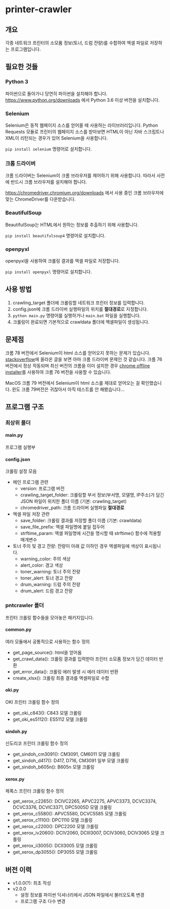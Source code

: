 # printer-crawler

## 개요

각종 네트워크 프린터의 소모품 정보(토너, 드럼 잔량)를 수합하여 엑셀 파일로 저장하는 프로그램입니다.


## 필요한 것들

### Python 3
파이썬으로 돌아가니 당연히 파이썬을 설치해야 합니다. https://www.python.org/downloads 에서 Python 3.6 이상 버전을 설치합니다.

### Selenium
Selenium은 동적 웹페이지 소스를 얻어올 때 사용하는 라이브러리입니다. Python Requests 모듈로 프린터의 웹페이지 소스를 받아보면 HTML이 아닌 자바 스크립트나 XML이 리턴되는 경우가 있어 Selenium을 사용합니다. 

`pip install selenium` 명령어로 설치합니다.

### 크롬 드라이버
크롬 드라이버는 Selenium이 크롬 브라우저를 제어하기 위해 사용합니다. 따라서 사전에 반드시 크롬 브라우저를 설치해야 합니다.

https://chromedriver.chromium.org/downloads 에서 사용 중인 크롬 브라우저에 맞는 ChromeDriver를 다운받습니다.

### BeautifulSoup
BeautifulSoup는 HTML에서 원하는 정보를 추출하기 위해 사용합니다.

`pip install beautifulsoup4` 명령어로 설치합니다.

### openpyxl
openpyxl을 사용하여 크롤링 결과를 엑셀 파일로 저장합니다.

`pip install openpyxl` 명령어로 설치합니다.


## 사용 방법
1. crawling_target 폴더에 크롤링할 네트워크 프린터 정보를 입력합니다.
2. config.json에 크롬 드라이버 실행파일의 위치를 **절대경로**로 지정합니다.
3. `python main.py` 명령어를 실행하거나 `main.bat` 파일을 실행합니다.
4. 크롤링이 완료되면 기본적으로 crawldata 폴더에 엑셀파일이 생성됩니다.


## 문제점
크롬 78 버전에서 Selenium이 html 소스를 얻어오지 못하는 문제가 있습니다. [stackoverflow](https://stackoverflow.com/questions/58589425/possible-issue-with-chromedriver-78-selenium-can-not-find-web-element-of-pdf-op)에 올라온 글을 보면 아마 크롬 드라이버 문제인 것 같습니다. 크롬 76 버전에서 정상 작동되며 최신 버전의 크롬을 이미 설치한 경우 [chrome offline installer](https://www.neowin.net/news/google-chrome-76-offline-installer)를 사용하여 크롬 76 버전을 사용할 수 있습니다.

MacOS 크롬 79 버전에서 Selenium이 html 소스를 제대로 얻어오는 걸 확인했습니다. 윈도 크롬 79버전은 귀찮아서 아직 테스트를 안 해봤습니다...


## 프로그램 구조

### 최상위 폴더

#### main.py
프로그램 실행부

#### config.json
크롤링 설정 모음
* 메인 프로그램 관련
  - version: 프로그램 버전
  - crawling_target_folder: 크롤링할 부서 정보(부서명, 모델명, IP주소)가 담긴 JSON 파일이 위치한 폴더 이름 (기본: crawling_target)
  - chromedriver_path: 크롬 드라이버 실행파일 **절대경로**
* 엑셀 파일 저장 관련
  - save_folder: 크롤링 결과를 저장할 폴더 이름 (기본: crawldata)
  - save_file_prefix: 엑셀 파일명에 붙일 접두어
  - strftime_param: 엑셀 파일명에 시간을 명시할 때 strftime() 함수에 적용할 매개변수
* 토너 주의 및 경고 잔량: 잔량이 아래 값 이하인 경우 엑셀파일에 색상이 표시됩니다.
  - warning_color: 주의 색상
  - alert_color: 경고 색상
  - toner_warning: 토너 주의 잔량
  - toner_alert: 토너 경고 잔량
  - drum_warning: 드럼 주의 잔량
  - drum_alert: 드럼 경고 잔량


### pntcrawler 폴더
프린터 크롤링 함수들을 모아놓은 패키지입니다.

#### common.py
여러 모듈에서 공통적으로 사용하는 함수 정의
* get_page_source(): html을 얻어옴
* get_crawl_data(): 크롤링 결과를 입력받아 프린터 소모품 정보가 담긴 데이터 반환
* get_error_data(): 크롤링 에러 발생 시 에러 데이터 반환
* create_xlsx(): 크롤링 최종 결과를 엑셀파일로 수합

#### oki.py
OKI 프린터 크롤링 함수 정의
* get_oki_c843(): C843 모델 크롤링
* get_oki_es5112(): ES5112 모델 크롤링

#### sindoh.py
신도리코 프린터 크롤링 함수 정의
* get_sindoh_cm3091(): CM3091, CM6011 모델 크롤링
* get_sindoh_d417(): D417, D716, CM3091 일부 모델 크롤링
* get_sindoh_b605n(): B605n 모델 크롤링

#### xerox.py
제록스 프린터 크롤링 함수 정의
* get_xerox_c2265(): DCIVC2265, APVC2275, APVC3373, DCVC3374, DCVC3376, DCVIC3371, DPC5005D 모델 크롤링
* get_xerox_c5580(): APVC5580, DCVC5585 모델 크롤링
* get_xerox_c1110(): DPC1110 모델 크롤링
* get_xerox_c2200(): DPC2200 모델 크롤링
* get_xerox_iv2060(): DCIV2060, DCIII3007, DCIV3060, DCIV3065 모델 크롤링
* get_xerox_ii3005(): DCII3005 모델 크롤링
* get_xerox_dp3055(): DP3055 모델 크롤링


## 버전 이력
* v1.0.0(?): 최초 작성
* v2.0.0
  - 설정 정보를 파이썬 딕셔너리에서 JSON 파일에서 불러오도록 변경
  - 프로그램 구조 다수 변경
